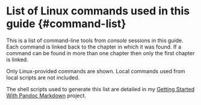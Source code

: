 <!-- -->
# List of Linux commands used in this guide {#command-list}

This is a list of command-line tools from *console* sessions in this guide.
Each command is linked back to the chapter in which it was found.  If a
command can be found in more than one chapter then only the first chapter
is linked.

Only Linux-provided commands are shown.  Local commands used from local 
scripts are not included.

The shell scripts used to generate this list are detailed in my
[Getting Started With Pandoc Markdown][cmdlist] project.

[cmdlist]: https://deatrich.github.io/doc-with-pandoc-markdown/current/doc-with-pandoc-markdown.html#chapter-5


